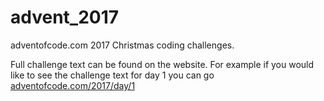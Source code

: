 # advent_2017
adventofcode.com 2017 Christmas coding challenges.


Full challenge text can be found on the website. For example if you would like to see the challenge text for day 1 you can go [adventofcode.com/2017/day/1](http://adventofcode.com/2017/day/1)